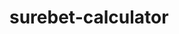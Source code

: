 # surebet-calculator
<!DOCTYPE html>
<html>
  <head>
    <title>Surebet Calculator</title>
    <link rel="stylesheet" href="style.css">
	<style>
	
	body {
	  background-color: lightgreen;
	}

	.center {
	  position: absolute;
	  top: 50%;
	  left: 50%; 
	  transform: translate(-50%, -50%);
	  width: 600px;
	  height: 400px;
	  background-color: #ddd;
	  text-align: center;
	}

	.input-wrapper {
	  display: flex;
	  flex-wrap: wrap;
	  justify-content: center;
	  align-items: center;
	  margin-bottom: 15px;
	}

	.input-wrapper label, .input-wrapper input[type=text] {
	  margin: 5px;
	}
	
	.button {
	  margin-top: 15px; 
	  margin-left: 10px; 
	  width: 100px; 
	  height: 40px; 
	  background: #1096ef; 
	  font-size: 17px;
	  padding: 5px; 
	}
	
	.button:hover {
	opacity: 0.8;
	}
	
	#result {
	  font-size: 22px;
	  font-weight: bold;
	  background-color: lightblue;
	  color: red; 
	  padding: 10px; 
	}
  
	#betting {
	  font-size: 20px;
	  margin-top: 10px;
	  background-color: lightyellow;
	  padding: 10px; 
	}
	
	
	</style>
  </head>
  <body>
    <div class="center">
      <h1>Surebet Calculator</h1>
	  <div class="input-wrapper">
	    <label>Enter 1st odd:</label>
	    <input type="text" id="input1" placeholder="Enter a number"> 
	  </div>
	  <div class="input-wrapper">
	    <label>Enter 2nd odd:</label>
	    <input type="text" id="input2" placeholder="Enter another number"> 
	  </div>
	  <div class="input-wrapper">
	    <label>Enter tax value:</label>
	    <input type="text" id="input3" placeholder="Enter tax amount">
	  </div>
	  <div class="input-wrapper">
	    <label>Enter your stake:</label>
	    <input type="text" id="input4" placeholder="Enter your stake"> 
	  </div>
      <button class="button" id="calculate" onclick="calculate()">Calculate</button>
      <button class="button" id="clear" onclick="clearInputs()">Clear</button>
      <p id="result"></p>
	  <p id="betting"></p>
    </div>

    <script>
	

function calculate() {

    var odd1 = parseFloat(document.getElementById("input1").value);
	var odd2 = parseFloat(document.getElementById("input2").value);
	var tax = parseInt(document.getElementById("input3").value);
	var stake = parseFloat(document.getElementById("input4").value);
	
	if (isNaN(tax)) {
	tax = 0;
	}
	else {
	tax = tax / 100; 
	}
	
var result = 1/odd1 + 1/odd2 + tax; 

var isSurebet = result < 1 ? true : false;

if (odd1 > odd2) {
var dividing = odd1/odd2;
var Bigodd = odd1; 
}
else {
var dividing = odd2/odd1;
var Bigodd = odd2; 
}

var howMuchbet1 = stake / (dividing + 1); 
var howMuchbet_2 = stake - howMuchbet1; 


if (tax === 0) {
var winning = (howMuchbet1 * Bigodd) - stake;
}
else {
var winning = (howMuchbet1 * Bigodd) - (howMuchbet1 * Bigodd * tax) - stake; 
}

 
if (isSurebet) {

document.getElementById("result").innerHTML = "Yes, this is a surebet!";
}

else {

	document.getElementById("result").innerHTML = "No, this is not a surebet!";
	
	}
	
		document.getElementById("betting").innerHTML = "You should bet " + howMuchbet1.toFixed(2) + " for bigger rate and " + howMuchbet_2.toFixed(2) + 
		" for smaller rate. The profit you can make is " + winning.toFixed(2);
}

function clearInputs() {

document.getElementById("input1").value = "";
document.getElementById("input2").value = "";
document.getElementById("input3").value = "";
document.getElementById("input4").value = "";
document.getElementById("result").innerHTML = "";
document.getElementById("betting").innerHTML = "";
}
	</script>
  </body>
</html>

